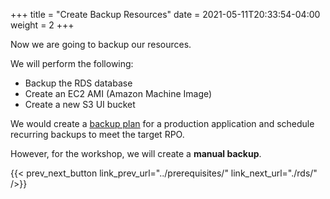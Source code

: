 +++
title = "Create Backup Resources"
date =  2021-05-11T20:33:54-04:00
weight = 2
+++

Now we are going to backup our resources.  

We will perform the following:
- Backup the RDS database
- Create an EC2 AMI (Amazon Machine Image)
- Create a new S3 UI bucket

We would create a [backup plan](https://docs.aws.amazon.com/aws-backup/latest/devguide/creating-a-backup-plan.html) for a production application and schedule recurring backups to meet the target RPO. 

However, for the workshop, we will create a **manual backup**.

{{< prev_next_button link_prev_url="../prerequisites/" link_next_url="./rds/" />}}
